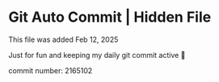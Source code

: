 # Git Auto Commit | Hidden File

This file was added Feb 12, 2025

Just for fun and keeping my daily git commit active 🤪

commit number: 2165102
